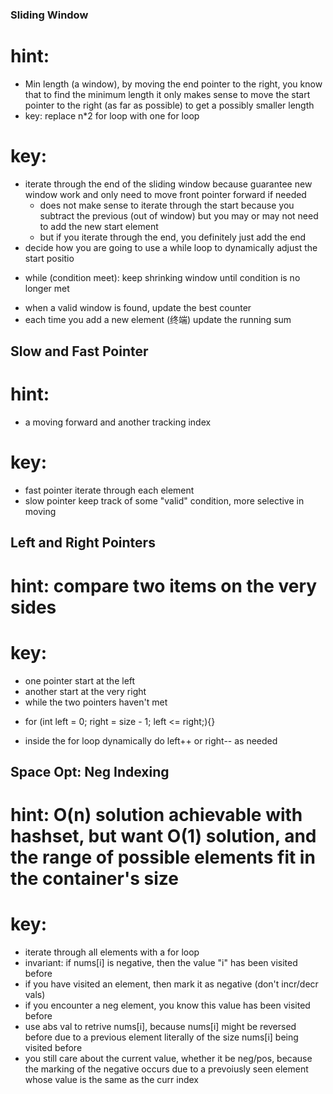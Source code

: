 ### Sliding Window

# hint:
  + Min length (a window), by moving the end pointer to the right, you know that to find the minimum length it only makes sense to move the start pointer to the right (as far as possible) to get a possibly smaller length
  + key: replace n*2 for loop with one for loop
# key: 
  + iterate through the end of the sliding window because guarantee new window work and only need to move front pointer forward if needed
    + does not make sense to iterate through the start because you subtract the previous (out of window) but you may or may not need to add the new
start element
    - but if you iterate through the end, you definitely just add the end
  + decide how you are going to use a while loop to dynamically adjust the start positio
  - while (condition meet): keep shrinking window until condition is no longer met
  + when a valid window is found, update the best counter
  + each time you add a new element (终端) update the running sum


## Slow and Fast Pointer
# hint:
  * a moving forward and another tracking index
# key:
  + fast pointer iterate through each element
  + slow pointer keep track of some "valid" condition, more selective in moving
  

## Left and Right Pointers
# hint: compare two items on the very sides
# key:
  + one pointer start at the left
  + another start at the very right
  + while the two pointers haven't met 
  - for (int left = 0; right = size - 1; left <= right;){}
  + inside the for loop dynamically do left++ or right-- as needed
 

## Space Opt: Neg Indexing
# hint: O(n) solution achievable with hashset, but want O(1) solution, and the range of possible elements fit in the container's size
# key:
  * iterate through all elements with a for loop
  * invariant: if nums[i] is negative, then the value "i" has been visited before
  * if you have visited an element, then mark it as negative (don't incr/decr vals)
  * if you encounter a neg element, you know this value has been visited before
  * use abs val to retrive nums[i], because nums[i] might be reversed before due to a previous element literally of the size nums[i] being visited before 
  * you still care about the current value, whether it be neg/pos, because the marking of the negative occurs due to a prevoiusly seen element whose value is the same as the curr index 
  
